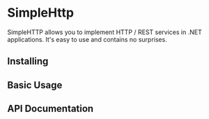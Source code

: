 # SimpleHttp
SimpleHTTP allows you to implement HTTP / REST services in .NET applications. It's easy to use and contains no surprises.

## Installing

## Basic Usage

## API Documentation
